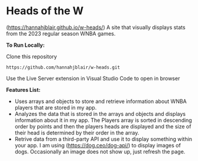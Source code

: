 # Heads of the W
(https://hannahjblair.github.io/w-heads/)
A site that visually displays stats from the 2023 regular season WNBA games.

**To Run Locally:**

Clone this repository

`https://github.com/hannahjblair/w-heads.git`

Use the Live Server extension in Visual Studio Code to open in browser

**Features List:**
- Uses arrays and objects to store and retrieve information about WNBA players that are stored in my app.
- Analyzes the data that is stored in the arrays and objects and displays information about it in my app. The Players array is sorted in descending order by points and then the players heads are displayed and the size of their head is determined by their order in the array. 
- Retrive data from a third-party API and use it to display something within your app. I am using (https://dog.ceo/dog-api/) to display images of dogs. Occasionally an image does not show up, just refresh the page.
